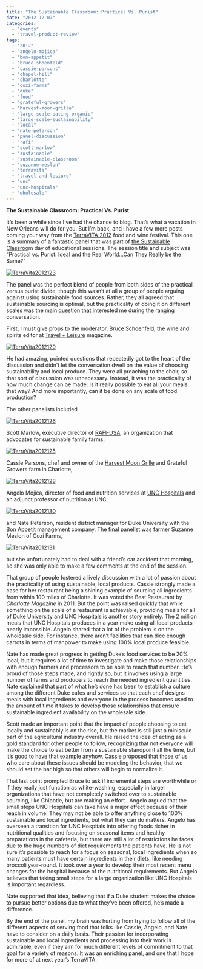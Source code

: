 ```yaml
---
title: "The Sustainable Classroom: Practical Vs. Purist"
date: "2012-12-07"
categories:
  - "events"
  - "travel-product-review"
tags:
  - "2012"
  - "angelo-mojica"
  - "bon-appetit"
  - "bruce-shoenfeld"
  - "cassie-parsons"
  - "chapel-hill"
  - "charlotte"
  - "cozi-farms"
  - "duke"
  - "food"
  - "grateful-growers"
  - "harvest-moon-grille"
  - "large-scale-eating-organic"
  - "large-scale-sustainability"
  - "local"
  - "nate-peterson"
  - "panel-discussion"
  - "rafi"
  - "scott-marlow"
  - "sustainable"
  - "sustainable-classroom"
  - "suzanne-meslon"
  - "terravita"
  - "travel-and-lesiure"
  - "unc"
  - "unc-hospitals"
  - "wholesale"
---
```


**The Sustainable Classroom: Practical Vs. Purist** 

It’s been a while since I’ve had the chance to blog. That’s what a vacation in New Orleans will do for you. But I’m back, and I have a few more posts coming your way from the [TerraVITA 2012](http://www.terravitaevent.com/) food and wine festival. This one is a summary of a fantastic panel that was part of [the Sustainable Classroo](http://www.terravitaevent.com/TerraVITA/SessionDescrip.html)m day of educational sessions. The session title and subject was “Practical vs. Purist: Ideal and the Real World…Can They Really be the Same?”

[![](http://s3.amazonaws.com/thegourmez-wpmedia/2012/12/TerraVita2012123.jpg "TerraVita2012123")](http://s3.amazonaws.com/thegourmez-wpmedia/2012/12/TerraVita2012123.jpg)

The panel was the perfect blend of people from both sides of the practical versus purist divide, though this wasn’t at all a group of people arguing against using sustainable food sources. Rather, they all agreed that sustainable sourcing is optimal, but the practicality of doing it on different scales was the main question that interested me during the ranging conversation.

First, I must give props to the moderator, Bruce Schoenfeld, the wine and spirits editor at [Travel + Leisure](http://www.travelandleisure.com/) magazine.




<div class="caption">

[![](http://s3.amazonaws.com/thegourmez-wpmedia/2012/12/TerraVita2012129.jpg "TerraVita2012129")](http://s3.amazonaws.com/thegourmez-wpmedia/2012/12/TerraVita2012129.jpg)</div>


He had amazing, pointed questions that repeatedly got to the heart of the discussion and didn’t let the conversation dwell on the value of choosing sustainability and local produce. They were all preaching to the choir, so that sort of discussion was unnecessary. Instead, it was the practicality of how much change can be made: Is it really possible to eat all your meals that way? And more importantly, can it be done on any scale of food production?

The other panelists included

[![](http://s3.amazonaws.com/thegourmez-wpmedia/2012/12/TerraVita2012126.jpg "TerraVita2012126")](http://s3.amazonaws.com/thegourmez-wpmedia/2012/12/TerraVita2012126.jpg)

Scott Marlow, executive director of [RAFI-USA](http://www.rafiusa.org/), an organization that advocates for sustainable family farms,

[![](http://s3.amazonaws.com/thegourmez-wpmedia/2012/12/TerraVita2012125.jpg "TerraVita2012125")](http://s3.amazonaws.com/thegourmez-wpmedia/2012/12/TerraVita2012125.jpg)

Cassie Parsons, chef and owner of the [Harvest Moon Grille](http://www.harvestmoongrillecharlotte.com/) and Grateful Growers farm in Charlotte,

[![](http://s3.amazonaws.com/thegourmez-wpmedia/2012/12/TerraVita2012128.jpg "TerraVita2012128")](http://s3.amazonaws.com/thegourmez-wpmedia/2012/12/TerraVita2012128.jpg)

Angelo Mojica, director of food and nutrition services at [UNC Hospitals](http://www.unchealthcare.org/site/healthpatientcare/patient/food/foodservices.htm/) and an adjunct professor of nutrition at UNC,

[![](http://s3.amazonaws.com/thegourmez-wpmedia/2012/12/TerraVita2012130.jpg "TerraVita2012130")](http://s3.amazonaws.com/thegourmez-wpmedia/2012/12/TerraVita2012130.jpg)

and Nate Peterson, resident district manager for Duke University with the [Bon Appetit](http://www.bamco.com/) management company. The final panelist was farmer Suzanne Meslon of Cozi Farms,

[![](http://s3.amazonaws.com/thegourmez-wpmedia/2012/12/TerraVita2012131.jpg "TerraVita2012131")](http://s3.amazonaws.com/thegourmez-wpmedia/2012/12/TerraVita2012131.jpg)

but she unfortunately had to deal with a friend’s car accident that morning, so she was only able to make a few comments at the end of the session.

That group of people fostered a lively discussion with a lot of passion about the practicality of using sustainable, local products. Cassie strongly made a case for her restaurant being a shining example of sourcing all ingredients from within 100 miles of Charlotte. It was voted the Best Restaurant by _Charlotte Magazine_ in 2011. But the point was raised quickly that while something on the scale of a restaurant is achievable, providing meals for all of Duke University and UNC Hospitals is another story entirely. The 2 million meals that UNC Hospitals produces in a year make using all local products nearly impossible. Angelo shared that a lot of the problem is on the wholesale side. For instance, there aren’t facilities that can dice enough carrots in terms of manpower to make using 100% local produce feasible.

Nate has made great progress in getting Duke’s food services to be 20% local, but it requires a lot of time to investigate and make those relationships with enough farmers and processors to be able to reach that number. He’s proud of those steps made, and rightly so, but it involves using a large number of farms and producers to reach the needed ingredient quantities. Nate explained that part of what he’s done has been to establish a culture among the different Duke cafes and services so that each chef designs meals with local ingredients and everyone in the process becomes used to the amount of time it takes to develop those relationships that ensure sustainable ingredient availability on the wholesale side.

Scott made an important point that the impact of people choosing to eat locally and sustainably is on the rise, but the market is still just a miniscule part of the agricultural industry overall. He raised the idea of acting as a gold standard for other people to follow, recognizing that not everyone will make the choice to eat better from a sustainable standpoint all the time, but it’s good to have that example anyhow. Cassie proposed that those of us who care about these issues should be modeling the behavior, that we should set the bar high so that others will begin to normalize it.

That last point prompted Bruce to ask if incremental steps are worthwhile or if they really just function as white-washing, especially in larger organizations that have not completely switched over to sustainable sourcing, like Chipotle, but are making an effort.  Angelo argued that the small steps UNC Hospitals can take have a major effect because of their reach in volume. They may not be able to offer anything close to 100% sustainable and local ingredients, but what they can do matters. Angelo has overseen a transition for UNC Hospitals into offering foods richer in nutritional qualities and focusing on seasonal items and healthy preparations in the cafeteria, but there are still a lot of restrictions he faces due to the huge numbers of diet requirements the patients have. He is not sure it’s possible to reach for a focus on seasonal, local ingredients when so many patients must have certain ingredients in their diets, like needing broccoli year-round. It took over a year to develop their most recent menu changes for the hospital because of the nutritional requirements. But Angelo believes that taking small steps for a large organization like UNC Hospitals is important regardless.

Nate supported that idea, believing that if a Duke student makes the choice to pursue better options due to what they’ve been offered, he’s made a difference.

By the end of the panel, my brain was hurting from trying to follow all of the different aspects of serving food that folks like Cassie, Angelo, and Nate have to consider on a daily basis. Their passion for incorporating sustainable and local ingredients and processing into their work is admirable, even if they aim for much different levels of commitment to that goal for a variety of reasons. It was an enriching panel, and one that I hope for more of at next year’s TerraVITA.
